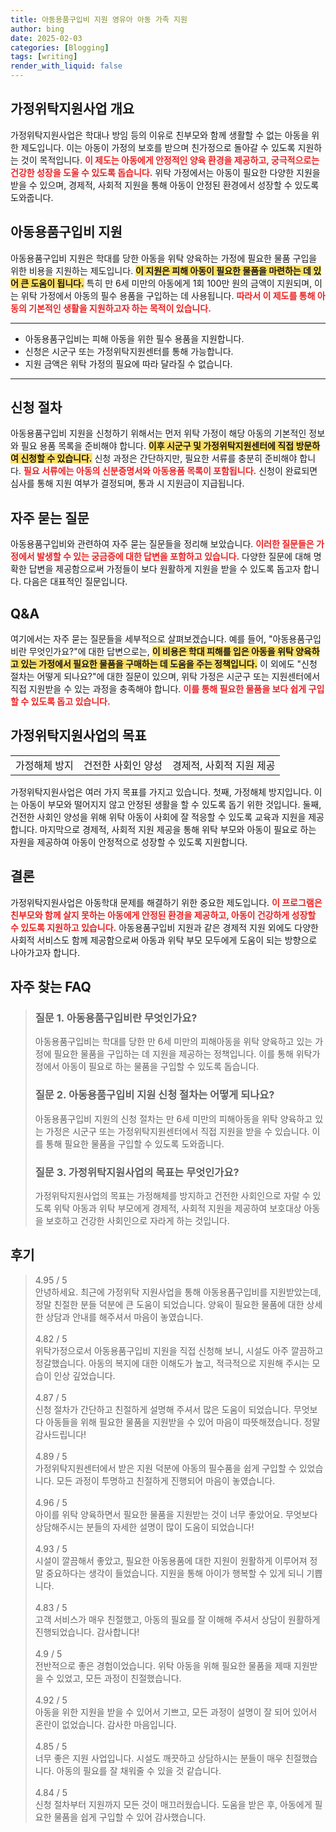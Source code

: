```yaml
---
title: 아동용품구입비 지원 영유아 아동 가족 지원
author: bing
date: 2025-02-03
categories: [Blogging]
tags: [writing]
render_with_liquid: false
---
```



<h2 id='가정위탁지원사업 개요'>가정위탁지원사업 개요</h2>

<p>가정위탁지원사업은 학대나 방임 등의 이유로 친부모와 함께 생활할 수 없는 아동을 위한 제도입니다. 이는 아동이 가정의 보호를 받으며 친가정으로 돌아갈 수 있도록 지원하는 것이 목적입니다. <b><span style="color: #ee2323;">이 제도는 아동에게 안정적인 양육 환경을 제공하고, 궁극적으로는 건강한 성장을 도울 수 있도록 돕습니다.</span></b> 위탁 가정에서는 아동이 필요한 다양한 지원을 받을 수 있으며, 경제적, 사회적 지원을 통해 아동이 안정된 환경에서 성장할 수 있도록 도와줍니다.</p>

<h2 id='아동용품구입비 지원'>아동용품구입비 지원</h2>

<p>아동용품구입비 지원은 학대를 당한 아동을 위탁 양육하는 가정에 필요한 물품 구입을 위한 비용을 지원하는 제도입니다. <b><span style="background-color: #ffe066;">이 지원은 피해 아동이 필요한 물품을 마련하는 데 있어 큰 도움이 됩니다.</span></b> 특히 만 6세 미만의 아동에게 1회 100만 원의 금액이 지원되며, 이는 위탁 가정에서 아동의 필수 용품을 구입하는 데 사용됩니다. <b><span style="color: #ee2323;">따라서 이 제도를 통해 아동의 기본적인 생활을 지원하고자 하는 목적이 있습니다.</span></b></p>

<hr />

<ul>
    <li>아동용품구입비는 피해 아동을 위한 필수 용품을 지원합니다.</li>
    <li>신청은 시군구 또는 가정위탁지원센터를 통해 가능합니다.</li>
    <li>지원 금액은 위탁 가정의 필요에 따라 달라질 수 없습니다.</li>
</ul>

<hr />

<h2 id='신청 절차'>신청 절차</h2>

<p>아동용품구입비 지원을 신청하기 위해서는 먼저 위탁 가정이 해당 아동의 기본적인 정보와 필요 용품 목록을 준비해야 합니다. <b><span style="background-color: #ffe066;">이후 시군구 및 가정위탁지원센터에 직접 방문하여 신청할 수 있습니다.</span></b> 신청 과정은 간단하지만, 필요한 서류를 충분히 준비해야 합니다. <b><span style="color: #ee2323;">필요 서류에는 아동의 신분증명서와 아동용품 목록이 포함됩니다.</span></b> 신청이 완료되면 심사를 통해 지원 여부가 결정되며, 통과 시 지원금이 지급됩니다.</p>

<h2 id='자주 묻는 질문'>자주 묻는 질문</h2>

<p>아동용품구입비와 관련하여 자주 묻는 질문들을 정리해 보았습니다. <b><span style="color: #ee2323;">이러한 질문들은 가정에서 발생할 수 있는 궁금증에 대한 답변을 포함하고 있습니다.</span></b> 다양한 질문에 대해 명확한 답변을 제공함으로써 가정들이 보다 원활하게 지원을 받을 수 있도록 돕고자 합니다. 다음은 대표적인 질문입니다.</p>

<h2 id='Q&A'>Q&A</h2>

<p>여기에서는 자주 묻는 질문들을 세부적으로 살펴보겠습니다. 예를 들어, "아동용품구입비란 무엇인가요?"에 대한 답변으로는, <b><span style="background-color: #ffe066;">이 비용은 학대 피해를 입은 아동을 위탁 양육하고 있는 가정에서 필요한 물품을 구매하는 데 도움을 주는 정책입니다.</span></b> 이 외에도 "신청 절차는 어떻게 되나요?"에 대한 질문이 있으며, 위탁 가정은 시군구 또는 지원센터에서 직접 지원받을 수 있는 과정을 충족해야 합니다. <b><span style="color: #ee2323;">이를 통해 필요한 물품을 보다 쉽게 구입할 수 있도록 돕고 있습니다.</span></b></p>

<h2 id='가정위탁지원사업의 목표'>가정위탁지원사업의 목표</h2>

<table>
    <tr>
        <td>가정해체 방지</td>
        <td>건전한 사회인 양성</td>
        <td>경제적, 사회적 지원 제공</td>
    </tr>
</table>

<p>가정위탁지원사업은 여러 가지 목표를 가지고 있습니다. 첫째, 가정해체 방지입니다. 이는 아동이 부모와 떨어지지 않고 안정된 생활을 할 수 있도록 돕기 위한 것입니다. 둘째, 건전한 사회인 양성을 위해 위탁 아동이 사회에 잘 적응할 수 있도록 교육과 지원을 제공합니다. 마지막으로 경제적, 사회적 지원 제공을 통해 위탁 부모와 아동이 필요로 하는 자원을 제공하여 아동이 안정적으로 성장할 수 있도록 지원합니다.</p>

<h2 id='결론'>결론</h2>

<p>가정위탁지원사업은 아동학대 문제를 해결하기 위한 중요한 제도입니다. <b><span style="color: #ee2323;">이 프로그램은 친부모와 함께 살지 못하는 아동에게 안정된 환경을 제공하고, 아동이 건강하게 성장할 수 있도록 지원하고 있습니다.</span></b> 아동용품구입비 지원과 같은 경제적 지원 외에도 다양한 사회적 서비스도 함께 제공함으로써 아동과 위탁 부모 모두에게 도움이 되는 방향으로 나아가고자 합니다.</p>


<h2 id='자주_찾는_FAQ'>자주 찾는 FAQ</h2>
<div itemscope="" itemtype="https://schema.org/FAQPage"> 
<blockquote> 
<div itemscope="" itemprop="mainEntity" itemtype="https://schema.org/Question"> 
<h3 itemprop="name">질문 1. 아동용품구입비란 무엇인가요?</h3> 
<div itemscope="" itemprop="acceptedAnswer" itemtype="https://schema.org/Answer"> 
<span itemprop="text"> 
<p>아동용품구입비는 학대를 당한 만 6세 미만의 피해아동을 위탁 양육하고 있는 가정에 필요한 물품을 구입하는 데 지원을 제공하는 정책입니다. 이를 통해 위탁가정에서 아동이 필요로 하는 물품을 구입할 수 있도록 돕습니다.</p> 
</span> 
</div> 
</div> 
<div itemscope="" itemprop="mainEntity" itemtype="https://schema.org/Question"> 
<h3 itemprop="name">질문 2. 아동용품구입비 지원 신청 절차는 어떻게 되나요?</h3> 
<div itemscope="" itemprop="acceptedAnswer" itemtype="https://schema.org/Answer"> 
<span itemprop="text"> 
<p>아동용품구입비 지원의 신청 절차는 만 6세 미만의 피해아동을 위탁 양육하고 있는 가정은 시군구 또는 가정위탁지원센터에서 직접 지원을 받을 수 있습니다. 이를 통해 필요한 물품을 구입할 수 있도록 도와줍니다.</p> 
</span> 
</div> 
</div> 
<div itemscope="" itemprop="mainEntity" itemtype="https://schema.org/Question"> 
<h3 itemprop="name">질문 3. 가정위탁지원사업의 목표는 무엇인가요?</h3> 
<div itemscope="" itemprop="acceptedAnswer" itemtype="https://schema.org/Answer"> 
<span itemprop="text"> 
<p>가정위탁지원사업의 목표는 가정해체를 방지하고 건전한 사회인으로 자랄 수 있도록 위탁 아동과 위탁 부모에게 경제적, 사회적 지원을 제공하여 보호대상 아동을 보호하고 건강한 사회인으로 자라게 하는 것입니다.</p> 
</span> 
</div> 
</div> 
</blockquote> 
</div>
<h2 id='후기'>후기</h2>
<div itemscope itemtype="https://schema.org/Product">
  <blockquote>
  <div itemprop="review" itemscope itemtype="https://schema.org/Review">
      <div itemprop="reviewRating" itemscope itemtype="https://schema.org/Rating"> <span itemprop="ratingValue">4.95</span> / <span itemprop="bestRating">5</span> </div>
      <span itemprop="reviewBody">안녕하세요. 최근에 가정위탁 지원사업을 통해 아동용품구입비를 지원받았는데, 정말 친절한 분들 덕분에 큰 도움이 되었습니다. 양육이 필요한 물품에 대한 상세한 상담과 안내를 해주셔서 마음이 놓였습니다.</span>
  </div>
  <br>
  <div itemprop="review" itemscope itemtype="https://schema.org/Review">
      <div itemprop="reviewRating" itemscope itemtype="https://schema.org/Rating"> <span itemprop="ratingValue">4.82</span> / <span itemprop="bestRating">5</span> </div>
      <span itemprop="reviewBody">위탁가정으로서 아동용품구입비 지원을 직접 신청해 보니, 시설도 아주 깔끔하고 정갈했습니다. 아동의 복지에 대한 이해도가 높고, 적극적으로 지원해 주시는 모습이 인상 깊었습니다.</span>
  </div>
  <br>
  <div itemprop="review" itemscope itemtype="https://schema.org/Review">
      <div itemprop="reviewRating" itemscope itemtype="https://schema.org/Rating"> <span itemprop="ratingValue">4.87</span> / <span itemprop="bestRating">5</span> </div>
      <span itemprop="reviewBody">신청 절차가 간단하고 친절하게 설명해 주셔서 많은 도움이 되었습니다. 무엇보다 아동들을 위해 필요한 물품을 지원받을 수 있어 마음이 따뜻해졌습니다. 정말 감사드립니다!</span>
  </div>
  <br>
  <div itemprop="review" itemscope itemtype="https://schema.org/Review">
      <div itemprop="reviewRating" itemscope itemtype="https://schema.org/Rating"> <span itemprop="ratingValue">4.89</span> / <span itemprop="bestRating">5</span> </div>
      <span itemprop="reviewBody">가정위탁지원센터에서 받은 지원 덕분에 아동의 필수품을 쉽게 구입할 수 있었습니다. 모든 과정이 투명하고 친절하게 진행되어 마음이 놓였습니다.</span>
  </div>
  <br>
  <div itemprop="review" itemscope itemtype="https://schema.org/Review">
      <div itemprop="reviewRating" itemscope itemtype="https://schema.org/Rating"> <span itemprop="ratingValue">4.96</span> / <span itemprop="bestRating">5</span> </div>
      <span itemprop="reviewBody">아이를 위탁 양육하면서 필요한 물품을 지원받는 것이 너무 좋았어요. 무엇보다 상담해주시는 분들의 자세한 설명이 많이 도움이 되었습니다!</span>
  </div>
  <br>
  <div itemprop="review" itemscope itemtype="https://schema.org/Review">
      <div itemprop="reviewRating" itemscope itemtype="https://schema.org/Rating"> <span itemprop="ratingValue">4.93</span> / <span itemprop="bestRating">5</span> </div>
      <span itemprop="reviewBody">시설이 깔끔해서 좋았고, 필요한 아동용품에 대한 지원이 원활하게 이루어져 정말 중요하다는 생각이 들었습니다. 지원을 통해 아이가 행복할 수 있게 되니 기쁩니다.</span>
  </div>
  <br>
  <div itemprop="review" itemscope itemtype="https://schema.org/Review">
      <div itemprop="reviewRating" itemscope itemtype="https://schema.org/Rating"> <span itemprop="ratingValue">4.83</span> / <span itemprop="bestRating">5</span> </div>
      <span itemprop="reviewBody">고객 서비스가 매우 친절했고, 아동의 필요를 잘 이해해 주셔서 상담이 원활하게 진행되었습니다. 감사합니다!</span>
  </div>
  <br>
  <div itemprop="review" itemscope itemtype="https://schema.org/Review">
      <div itemprop="reviewRating" itemscope itemtype="https://schema.org/Rating"> <span itemprop="ratingValue">4.9</span> / <span itemprop="bestRating">5</span> </div>
      <span itemprop="reviewBody">전반적으로 좋은 경험이었습니다. 위탁 아동을 위해 필요한 물품을 제때 지원받을 수 있었고, 모든 과정이 친절했습니다.</span>
  </div>
  <br>
  <div itemprop="review" itemscope itemtype="https://schema.org/Review">
      <div itemprop="reviewRating" itemscope itemtype="https://schema.org/Rating"> <span itemprop="ratingValue">4.92</span> / <span itemprop="bestRating">5</span> </div>
      <span itemprop="reviewBody">아동을 위한 지원을 받을 수 있어서 기쁘고, 모든 과정이 설명이 잘 되어 있어서 혼란이 없었습니다. 감사한 마음입니다.</span>
  </div>
  <br>
  <div itemprop="review" itemscope itemtype="https://schema.org/Review">
      <div itemprop="reviewRating" itemscope itemtype="https://schema.org/Rating"> <span itemprop="ratingValue">4.85</span> / <span itemprop="bestRating">5</span> </div>
      <span itemprop="reviewBody">너무 좋은 지원 사업입니다. 시설도 깨끗하고 상담하시는 분들이 매우 친절했습니다. 아동의 필요를 잘 채워줄 수 있을 것 같습니다.</span>
  </div>
  <br>
  <div itemprop="review" itemscope itemtype="https://schema.org/Review">
      <div itemprop="reviewRating" itemscope itemtype="https://schema.org/Rating"> <span itemprop="ratingValue">4.84</span> / <span itemprop="bestRating">5</span> </div>
      <span itemprop="reviewBody">신청 절차부터 지원까지 모든 것이 매끄러웠습니다. 도움을 받은 후, 아동에게 필요한 물품을 쉽게 구입할 수 있어 감사했습니다.</span>
  </div>
  </blockquote>
</div>
